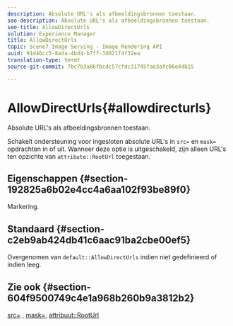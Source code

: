 ```yaml
---
description: Absolute URL's als afbeeldingsbronnen toestaan.
seo-description: Absolute URL's als afbeeldingsbronnen toestaan.
seo-title: AllowDirectUrls
solution: Experience Manager
title: AllowDirectUrls
topic: Scene7 Image Serving - Image Rendering API
uuid: 91d46cc5-8ada-4bd4-b7ff-3d021f4f32ea
translation-type: tm+mt
source-git-commit: 7bc7b3a86fbcdc57cfdc31745fae3afc06e44b15

---
```



# AllowDirectUrls{#allowdirecturls}

Absolute URL&#39;s als afbeeldingsbronnen toestaan.

Schakelt ondersteuning voor ingesloten absolute URL&#39;s in `src=` en `mask=` opdrachten in of uit. Wanneer deze optie is uitgeschakeld, zijn alleen URL&#39;s ten opzichte van `attribute::RootUrl` toegestaan.

## Eigenschappen {#section-192825a6b02e4cc4a6aa102f93be89f0}

Markering.

## Standaard {#section-c2eb9ab424db41c6aac91ba2cbe00ef5}

Overgenomen van `default::AllowDirectUrls` indien niet gedefinieerd of indien leeg.

## Zie ook {#section-604f9500749c4e1a968b260b9a3812b2}

[src=](../../../../../is-api/http-ref/image-serving-api-ref/c-http-protocol-reference/c-command-reference/r-src.md#reference-f6506637778c4c69bf106a7924a91ab1) , [mask=](../../../../../is-api/http-ref/image-serving-api-ref/c-http-protocol-reference/c-command-reference/r-mask.md#reference-922254e027404fb890b850e2723ee06e), [attribuut::RootUrl](../../../../../is-api/image-catalog/image-serving-api-ref/c-image-catalog-reference/c-attributes-reference/r-rooturl.md#reference-3b0e43881020409cbe642366913cf137)
